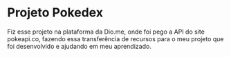 # Projeto Pokedex

Fiz esse projeto na plataforma da Dio.me, onde foi pego a API do site pokeapi.co, fazendo essa transferência de recursos para o meu projeto que foi desenvolvido e ajudando em meu aprendizado.

